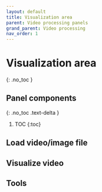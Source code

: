 ```yaml
---
layout: default
title: Visualization area
parent: Video processing panels
grand_parent: Video processing
nav_order: 1
---
```


# Visualization area
{: .no_toc }

## Panel components
{: .no_toc .text-delta }

1. TOC
{:toc}

## Load video/image file

## Visualize video

## Tools


